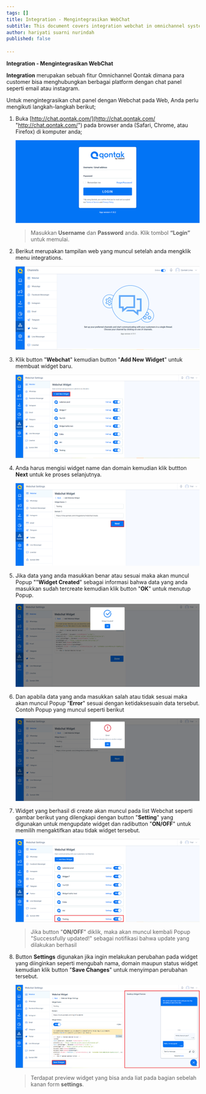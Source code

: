 ```yaml
---
tags: []
title: Integration - Mengintegrasikan WebChat
subtitle: This document covers integration webchat in omnichannel system
author: hariyati suarni nurindah
published: false

---
```

**Integration - Mengintegrasikan WebChat**

**Integration** merupakan sebuah fitur Omnichannel Qontak dimana para customer bisa menghubungkan berbagai platform dengan chat panel seperti email atau instagram.

Untuk mengintegrasikan chat panel dengan Webchat pada Web, Anda perlu mengikuti langkah-langkah berikut;

1. Buka [http://chat.qontak.com/](http://chat.qontak.com/ "http://chat.qontak.com/") pada browser anda (Safari, Chrome, atau Firefox) di komputer anda;

   ![](/uploads/login-qontak-c.png)

   > Masukkan **Username** dan **Password** anda. Klik tombol **“Login”** untuk memulai.
2. Berikut merupakan tampilan web yang muncul setelah anda mengklik menu integrations.

   ![](/uploads/integrasi.PNG)
3. Klik button "**Webchat**" kemudian button "**Add New Widget**" untuk membuat widget baru.

   ![](/uploads/webchat7.PNG)
4. Anda harus mengisi widget name dan domain kemudian klik buttton **Next** untuk ke proses selanjutnya.

   ![](/uploads/webchat1.PNG)
5. Jika data yang anda masukkan benar atau sesuai maka akan muncul Popup ""**Widget Created**" sebagai informasi bahwa data yang anda masukkan sudah tercreate kemudian klik button "**OK**" untuk menutup Popup.

   ![](/uploads/webchat3.PNG)
6. Dan apabila data yang anda masukkan salah atau tidak sesuai maka akan muncul Popup "**Error**" sesuai dengan ketidaksesuain data tersebut. Contoh Popup yang muncul seperti berikut

   ![](/uploads/webchat2.PNG)
7. Widget yang berhasil di create akan muncul pada list  Webchat seperti gambar berikut yang dilengkapi dengan button "**Setting**" yang digunakan untuk mengupdate widget dan radibutton "**ON/OFF**" untuk memilih mengaktifkan atau tidak widget tersebut.

   ![](/uploads/webchat5.PNG)

   > Jika button "**ON/OFF**" diklik, maka akan muncul kembali Popup "Successfully updated!"  sebagai notifikasi bahwa update yang dilakukan berhasil
8. Button **Settings** digunakan jika ingin melakukan perubahan pada widget yang diinginkan seperti mengubah nama, domain maupun status widget kemudian klik button "**Save Changes**" untuk menyimpan perubahan tersebut.

   ![](/uploads/webchat6.PNG)

   > Terdapat preview widget yang bisa anda liat pada bagian sebelah kanan form **settings**.